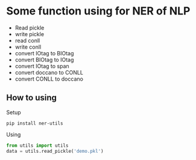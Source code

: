 # Some function using for NER of NLP
- Read pickle
- write pickle
- read conll
- write conll
- convert IOtag to BIOtag
- convert BIOtag to IOtag
- convert IOtag to span
- convert doccano to CONLL
- convert CONLL to doccano

## How to using 
Setup
```
pip install ner-utils
```
Using
```python
from utils import utils
data = utils.read_pickle('demo.pkl')
```
